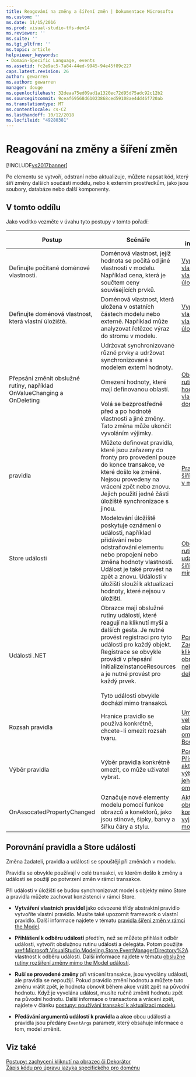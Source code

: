 ```yaml
---
title: Reagování na změny a šíření změn | Dokumentace Microsoftu
ms.custom: ''
ms.date: 11/15/2016
ms.prod: visual-studio-tfs-dev14
ms.reviewer: ''
ms.suite: ''
ms.tgt_pltfrm: ''
ms.topic: article
helpviewer_keywords:
- Domain-Specific Language, events
ms.assetid: fc2e9ac5-7a84-44ed-9945-94e45f89c227
caps.latest.revision: 26
author: gewarren
ms.author: gewarren
manager: douge
ms.openlocfilehash: 32deaa75ed09ad1a1320ec72d95d75adc92c12b2
ms.sourcegitcommit: 9ceaf69568d61023868ced59108ae4dd46f720ab
ms.translationtype: MT
ms.contentlocale: cs-CZ
ms.lasthandoff: 10/12/2018
ms.locfileid: "49280381"
---
```

# <a name="responding-to-and-propagating-changes"></a>Reagování na změny a šíření změn
[!INCLUDE[vs2017banner](../includes/vs2017banner.md)]

Po elementu se vytvoří, odstraní nebo aktualizuje, můžete napsat kód, který šíří změny dalších součástí modelu, nebo k externím prostředkům, jako jsou soubory, databáze nebo další komponenty.  
  
## <a name="in-this-section"></a>V tomto oddílu  
 Jako vodítko vezměte v úvahu tyto postupy v tomto pořadí:  
  
|Postup|Scénáře|Další informace|  
|---------------|---------------|--------------------------|  
|Definujte počítané doménové vlastnosti.|Doménová vlastnost, jejíž hodnota se počítá od jiné vlastnosti v modelu. Například cena, která je součtem ceny souvisejících prvků.|[Vypočtené a vlastní vlastnosti úložiště](../modeling/calculated-and-custom-storage-properties.md)|  
|Definujte doménová vlastnost, která vlastní úložiště.|Doménová vlastnost, která uložena v ostatních částech modelu nebo externě. Například může analyzovat řetězec výraz do stromu v modelu.|[Vypočtené a vlastní vlastnosti úložiště](../modeling/calculated-and-custom-storage-properties.md)|  
|Přepsání změnit obslužné rutiny, například OnValueChanging a OnDeleting|Udržovat synchronizované různé prvky a udržovat synchronizované s modelem externí hodnoty.<br /><br /> Omezení hodnoty, které mají definovanou oblastí.<br /><br /> Volá se bezprostředně před a po hodnotě vlastnosti a jiné změny. Tato změna může ukončit vyvoláním výjimky.|[Obslužné rutiny změny hodnoty vlastnosti domény](../modeling/domain-property-value-change-handlers.md)|  
|pravidla|Můžete definovat pravidla, které jsou zařazeny do fronty pro provedení pouze do konce transakce, ve které došlo ke změně. Nejsou provedeny na vrácení zpět nebo znovu. Jejich použití jedné části úložiště synchronizace s jinou.|[Pravidla šířící změny v modelu](../modeling/rules-propagate-changes-within-the-model.md)|  
|Store události|Modelování úložiště poskytuje oznámení o události, například přidávání nebo odstraňování elementu nebo propojení nebo změna hodnoty vlastnosti. Událost je také provést na zpět a znovu. Události v úložišti slouží k aktualizaci hodnoty, které nejsou v úložišti.|[Obslužné rutiny události šířící změny mimo model](../modeling/event-handlers-propagate-changes-outside-the-model.md)|  
|Události .NET|Obrazce mají obslužné rutiny událostí, které reagují na kliknutí myší a dalších gesta. Je nutné provést registraci pro tyto události pro každý objekt. Registrace se obvykle provádí v přepsání InitializeInstanceResources a je nutné provést pro každý prvek.<br /><br /> Tyto události obvykle dochází mimo transakci.|[Postupy: Zachycení kliknutí na obrazec nebo dekorátor](../modeling/how-to-intercept-a-click-on-a-shape-or-decorator.md)|  
|Rozsah pravidla|Hranice pravidlo se používá konkrétně, chcete-li omezit rozsah tvaru.|[Umístění a velikost obrazce omezení BoundsRules](../modeling/boundsrules-constrain-shape-location-and-size.md)|  
|Výběr pravidla|Výběr pravidla konkrétně omezit, co může uživatel vybrat.|[Postupy: Přístup k aktuálnímu výběru a jeho omezení](../modeling/how-to-access-and-constrain-the-current-selection.md)|  
|OnAssocatedPropertyChanged|Označuje nové elementy modelu pomocí funkce obrazců a konektorů, jako jsou stínové, šipky, barvy a šířku čáry a stylu.|[Aktualizace obrazců a konektorů k vyjádření modelu](../modeling/updating-shapes-and-connectors-to-reflect-the-model.md)|  
  
## <a name="comparing-rules-and-store-events"></a>**Porovnání pravidla a Store události**  
 Změna žadateli, pravidla a události se spouštějí při změnách v modelu.  
  
 Pravidla se obvykle používají v celé transakci, ve kterém došlo k změny a události se použijí po potvrzení změn v rámci transakce.  
  
 Při události v úložišti se budou synchronizovat model s objekty mimo Store a pravidla můžete zachovat konzistenci v rámci Store.  
  
-   **Vytváření vlastních pravidel** jako odvozené třídy abstraktní pravidlo vytvoříte vlastní pravidlo. Musíte také upozornit framework o vlastní pravidlo. Další informace najdete v tématu [pravidla šíření změn v rámci the Model](../modeling/rules-propagate-changes-within-the-model.md).  
  
-   **Přihlášení k odběru událostí** předtím, než se můžete přihlásit odběr události, vytvořit obslužnou rutinu události a delegáta. Potom použijte <xref:Microsoft.VisualStudio.Modeling.Store.EventManagerDirectory%2A>vlastnost k odběru události. Další informace najdete v tématu [obslužné rutiny rozšíření změny mimo the Model událostí](../modeling/event-handlers-propagate-changes-outside-the-model.md).  
  
-   **Ruší se provedené změny** při vrácení transakce, jsou vyvolány události, ale pravidla se nepoužijí. Pokud pravidlo změní hodnotu a můžete tuto změnu vrátit zpět, je hodnota obnovit během akce vrátit zpět na původní hodnotu. Když je vyvolána událost, musíte ručně změnit hodnotu zpět na původní hodnotu. Další informace o transactons a vrácení zpět, najdete v článku [postupy: používání transakcí k aktualizaci modelu](../modeling/how-to-use-transactions-to-update-the-model.md).  
  
-   **Předávání argumentů událostí k pravidla a akce** obou událostí a pravidla jsou předány `EventArgs` parametr, který obsahuje informace o tom, model změnit.  
  
## <a name="see-also"></a>Viz také  
 [Postupy: zachycení kliknutí na obrazec či Dekorátor](../modeling/how-to-intercept-a-click-on-a-shape-or-decorator.md)   
 [Zápis kódu pro úpravu jazyka specifického pro doménu](../modeling/writing-code-to-customise-a-domain-specific-language.md)



